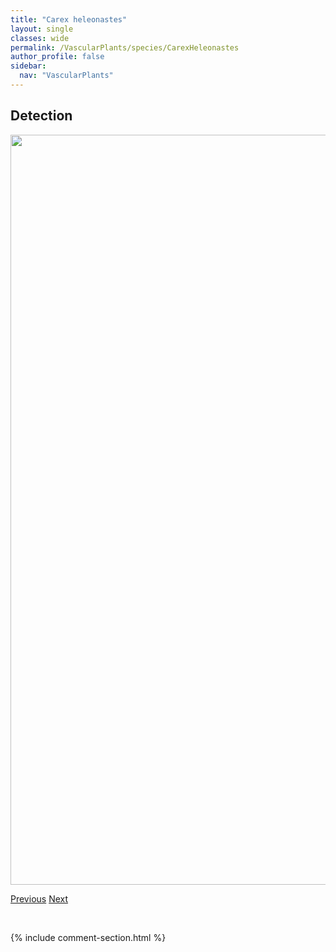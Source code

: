 ```yaml
---
title: "Carex heleonastes"
layout: single
classes: wide
permalink: /VascularPlants/species/CarexHeleonastes
author_profile: false
sidebar:
  nav: "VascularPlants"
---
```


<h2>Detection</h2>

<a href="https://drive.google.com/uc?export=view&id=1yWm64iCdMAx5dloTWeiImHQd-EUQf-ZM">
<img src="https://drive.google.com/uc?export=view&id=1yWm64iCdMAx5dloTWeiImHQd-EUQf-ZM" height = "1200" width = "800">
</a>


<a href="/DevelopmentWebsite/VascularPlants/species/CarexGynocrates" class="pagination--pager" title="Carex gynocrates">Previous</a> <a href="/DevelopmentWebsite/VascularPlants/species/CarexHoodii" class="pagination--pager" title="Carex hoodii">Next</a>

<p>&nbsp;</p>

{% include comment-section.html %}
